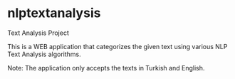 # nlptextanalysis
Text Analysis Project


This is a WEB application that categorizes the given text using various NLP Text Analysis algorithms.

Note: The application only accepts the texts in Turkish and English.

